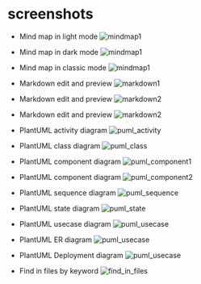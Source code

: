 # screenshots

* Mind map in light mode
![mindmap1](screenshots/mindmap_light.jpg)

* Mind map in dark mode
![mindmap1](screenshots/mindmap_dark.jpg)

* Mind map in classic mode
![mindmap1](screenshots/mindmap_classic.jpg)

* Markdown edit and preview
![markdown1](screenshots/markdown1.jpg)

* Markdown edit and preview
![markdown2](screenshots/markdown2.jpg)

* Markdown edit and preview
![markdown2](screenshots/markdown3.jpg)

* PlantUML activity diagram
![puml_activity](screenshots/puml_activity.jpg)

* PlantUML class diagram
![puml_class](screenshots/puml_class.jpg)

* PlantUML component diagram
![puml_component1](screenshots/puml_component1.jpg)

* PlantUML component diagram
![puml_component2](screenshots/puml_component2.jpg)

* PlantUML sequence diagram
![puml_sequence](screenshots/puml_sequence.jpg)

* PlantUML state diagram
![puml_state](screenshots/puml_state.jpg)

* PlantUML usecase diagram
![puml_usecase](screenshots/puml_usecase.jpg)

* PlantUML ER diagram
![puml_usecase](screenshots/puml_er.jpg)

* PlantUML Deployment diagram
![puml_usecase](screenshots/puml_er.jpg)

* Find in files by keyword
![find_in_files](screenshots/find_in_files.jpg)
